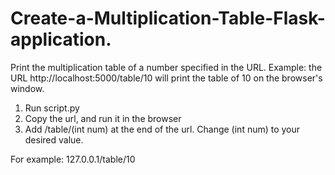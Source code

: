 # Create-a-Multiplication-Table-Flask-application.
Print the multiplication table of a number specified in the URL.
Example: the URL http://localhost:5000/table/10 will print the table of 10 on the browser's window.

1. Run script.py
2. Copy the url, and run it in the browser
3. Add /table/(int num) at the end of the url. 
Change (int num) to your desired value. 

For example: 127.0.0.1/table/10
